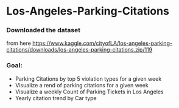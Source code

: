 # Los-Angeles-Parking-Citations

### Downloaded the dataset 
from here https://www.kaggle.com/cityofLA/los-angeles-parking-citations/downloads/los-angeles-parking-citations.zip/119

### Goal:
* Parking Citations by top 5 violation types for a given week
* Visualize a rend of parking citations for a given week
* Visualize a weekly Count of Parking Tickets in Los Angeles
* Yearly citation trend by Car type




